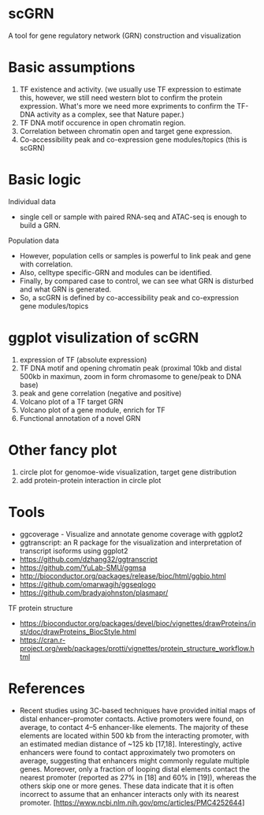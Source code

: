 # scGRN
A tool for gene regulatory network (GRN) construction and visualization

# Basic assumptions
1. TF existence and activity. (we usually use TF expression to estimate this, however, we still need western blot to confirm the protein expression. What's more we need more expriments to confirm the TF-DNA activity as a complex, see that Nature paper.)
2. TF DNA motif occurence in open chromatin region. 
3. Correlation between chromatin open and target gene expression.
4. Co-accessibility peak and co-expression gene modules/topics (this is scGRN)

# Basic logic
Individual data
- single cell or sample with paired RNA-seq and ATAC-seq is enough to build a GRN.

Population data
- However, population cells or samples is powerful to link peak and gene with correlation.
- Also, celltype specific-GRN and modules can be identified.
- Finally, by compared case to control, we can see what GRN is disturbed and what GRN is generated.
- So, a scGRN is defined by co-accessibility peak and co-expression gene modules/topics

# ggplot visulization of scGRN
1. expression of TF (absolute expression)
2. TF DNA motif and opening chromatin peak (proximal 10kb and distal 500kb in maximun, zoom in form chromasome to gene/peak to DNA base)
3. peak and gene correlation (negative and positive) 
4. Volcano plot of a TF target GRN
5. Volcano plot of a gene module, enrich for TF
6. Functional annotation of a novel GRN

# Other fancy plot
1. circle plot for genomoe-wide visualization, target gene distribution
2. add protein-protein interaction in circle plot


# Tools
- ggcoverage - Visualize and annotate genome coverage with ggplot2
- ggtranscript: an R package for the visualization and interpretation of transcript isoforms using ggplot2
- https://github.com/dzhang32/ggtranscript
- https://github.com/YuLab-SMU/ggmsa
- http://bioconductor.org/packages/release/bioc/html/ggbio.html
- https://github.com/omarwagih/ggseqlogo
- https://github.com/bradyajohnston/plasmapr/

TF protein structure
- https://bioconductor.org/packages/devel/bioc/vignettes/drawProteins/inst/doc/drawProteins_BiocStyle.html
- https://cran.r-project.org/web/packages/protti/vignettes/protein_structure_workflow.html

# References
- Recent studies using 3C-based techniques have provided initial maps of distal enhancer–promoter contacts. Active promoters were found, on average, to contact 4–5 enhancer-like elements. The majority of these elements are located within 500 kb from the interacting promoter, with an estimated median distance of ~125 kb [17,18]. Interestingly, active enhancers were found to contact approximately two promoters on average, suggesting that enhancers might commonly regulate multiple genes. Moreover, only a fraction of looping distal elements contact the nearest promoter (reported as 27% in [18] and 60% in [19]), whereas the others skip one or more genes. These data indicate that it is often incorrect to assume that an enhancer interacts only with its nearest promoter. [https://www.ncbi.nlm.nih.gov/pmc/articles/PMC4252644]
